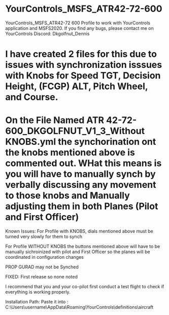 # YourControls_MSFS_ATR42-72-600
YourControls_MSFS_ATR42-72 600
Profile to work with YourControls application and MSFS2020. If you find any bugs, please contact me on YourControls Discord: Dkgolfnut_Dennis

# I have created 2 files for this due to issues with synchronization isssues with Knobs for Speed TGT, Decision Height, (FCGP) ALT, Pitch Wheel, and Course.

# On the File Named ATR 42-72-600_DKGOLFNUT_V1_3_Without KNOBS.yml the synchorination ont the knobs mentioned above is commented out. WHat this means is you will have to manually synch by verbally discussing any movement to those knobs and Manually adjusting them in both Planes (Pilot and First Officer)


Known Issues:
For Profile with KNOBS, dials mentioned above must be turned very slowly for them to synch

For Profile WITHOUT KNOBS the buttons mentioned above will have to be manually sichroinized with pilot and First Officer so the planes will be coordinated in configuration changes

PROP GURAD may not be Synched

FIXED:
First release so none noted


I recommend that you and your co-pilot first conduct a test flight to check if everything is working properly.

Installation Path: Paste it into : C:\Users\username\AppData\Roaming\YourControls\definitions\aircraft
